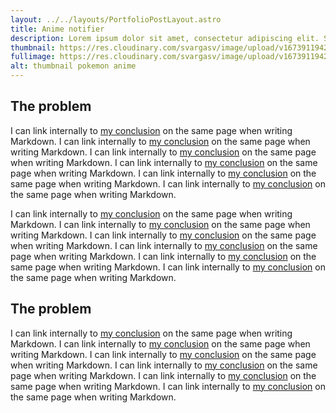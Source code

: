 ```yaml
---
layout: ../../layouts/PortfolioPostLayout.astro
title: Anime notifier
description: Lorem ipsum dolor sit amet, consectetur adipiscing elit. Sed sit amet ultrices est. Sed risus risus, semper in ante volutpat. Lorem ipsum dolor sit amet, consectetur adipiscing elit. Sed sit amet ultrices est. Sed risus risus, semper in ante volutpat.
thumbnail: https://res.cloudinary.com/svargasv/image/upload/v1673911942/wallhaven-dplgkm_800x300_kq4d7k.png
fullimage: https://res.cloudinary.com/svargasv/image/upload/v1673911942/wallhaven-dplgkm_800x300_kq4d7k.png
alt: thumbnail pokemon anime
---
```


## The problem

I can link internally to [my conclusion](#conclusion) on the same page when writing Markdown.
I can link internally to [my conclusion](#conclusion) on the same page when writing Markdown.
I can link internally to [my conclusion](#conclusion) on the same page when writing Markdown.
I can link internally to [my conclusion](#conclusion) on the same page when writing Markdown.
I can link internally to [my conclusion](#conclusion) on the same page when writing Markdown.
I can link internally to [my conclusion](#conclusion) on the same page when writing Markdown.

I can link internally to [my conclusion](#conclusion) on the same page when writing Markdown.
I can link internally to [my conclusion](#conclusion) on the same page when writing Markdown.
I can link internally to [my conclusion](#conclusion) on the same page when writing Markdown.
I can link internally to [my conclusion](#conclusion) on the same page when writing Markdown.
I can link internally to [my conclusion](#conclusion) on the same page when writing Markdown.
I can link internally to [my conclusion](#conclusion) on the same page when writing Markdown.

## The problem

I can link internally to [my conclusion](#conclusion) on the same page when writing Markdown.
I can link internally to [my conclusion](#conclusion) on the same page when writing Markdown.
I can link internally to [my conclusion](#conclusion) on the same page when writing Markdown.
I can link internally to [my conclusion](#conclusion) on the same page when writing Markdown.
I can link internally to [my conclusion](#conclusion) on the same page when writing Markdown.
I can link internally to [my conclusion](#conclusion) on the same page when writing Markdown.
